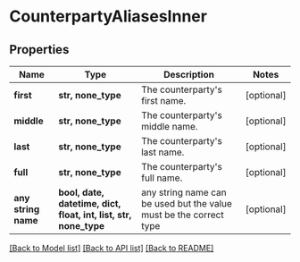 # CounterpartyAliasesInner


## Properties
Name | Type | Description | Notes
------------ | ------------- | ------------- | -------------
**first** | **str, none_type** | The counterparty&#39;s first name. | [optional] 
**middle** | **str, none_type** | The counterparty&#39;s middle name. | [optional] 
**last** | **str, none_type** | The counterparty&#39;s last name. | [optional] 
**full** | **str, none_type** | The counterparty&#39;s full name. | [optional] 
**any string name** | **bool, date, datetime, dict, float, int, list, str, none_type** | any string name can be used but the value must be the correct type | [optional]

[[Back to Model list]](../README.md#documentation-for-models) [[Back to API list]](../README.md#documentation-for-api-endpoints) [[Back to README]](../README.md)


